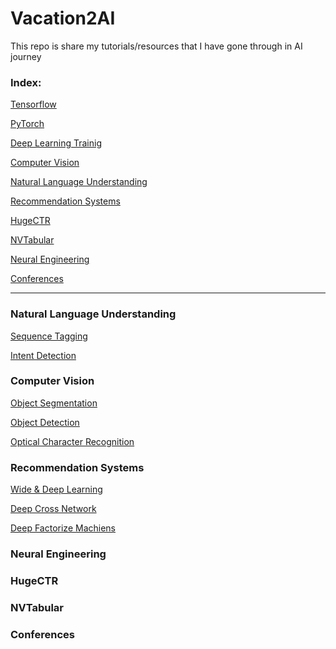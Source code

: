 # Vacation2AI
This repo is share my tutorials/resources that I have gone through in AI journey

### Index:
[Tensorflow](./tensorflow/Tensorflow_Digit_Classifier.ipynb)

[PyTorch](./pytorch/PyTorch_Fashion_Classifier.ipynb)

[Deep Learning Trainig](https://arxiv.org/pdf/1206.5533.pdf)

[Computer Vision](#ComputerVision)

[Natural Language Understanding](#NaturalLanguageUnderstanding)

[Recommendation Systems](#RecommendationSystems)

[HugeCTR](#HugeCTR)

[NVTabular](#NVTabular)

[Neural Engineering](#NeuralEngineering)

[Conferences](#Conferences)

---

### Natural Language Understanding
[Sequence Tagging](./nlu/#SequenceTagging)

[Intent Detection](./nlu/#IntentDetection)

### Computer Vision
[Object Segmentation](./cv/#ObjectSegmentation)

[Object Detection](./cv/#ObjectDetection)

[Optical Character Recognition](./cv/#OpticalCharacterRecognition)

### Recommendation Systems
[Wide & Deep Learning]()

[Deep Cross Network]()

[Deep Factorize Machiens]()

### Neural Engineering

### HugeCTR

### NVTabular

### Conferences
